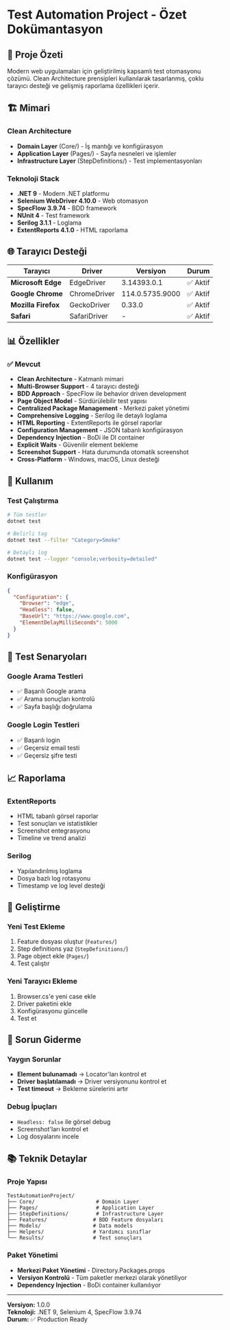 # Test Automation Project - Özet Dokümantasyon

## 🎯 Proje Özeti

Modern web uygulamaları için geliştirilmiş kapsamlı test otomasyonu çözümü. Clean Architecture prensipleri kullanılarak tasarlanmış, çoklu tarayıcı desteği ve gelişmiş raporlama özellikleri içerir.

## 🏗️ Mimari

### Clean Architecture
- **Domain Layer** (Core/) - İş mantığı ve konfigürasyon
- **Application Layer** (Pages/) - Sayfa nesneleri ve işlemler  
- **Infrastructure Layer** (StepDefinitions/) - Test implementasyonları

### Teknoloji Stack
- **.NET 9** - Modern .NET platformu
- **Selenium WebDriver 4.10.0** - Web otomasyon
- **SpecFlow 3.9.74** - BDD framework
- **NUnit 4** - Test framework
- **Serilog 3.1.1** - Loglama
- **ExtentReports 4.1.0** - HTML raporlama

## 🌐 Tarayıcı Desteği

| Tarayıcı | Driver | Versiyon | Durum |
|-----------|--------|----------|-------|
| **Microsoft Edge** | EdgeDriver | 3.14393.0.1 | ✅ Aktif |
| **Google Chrome** | ChromeDriver | 114.0.5735.9000 | ✅ Aktif |
| **Mozilla Firefox** | GeckoDriver | 0.33.0 | ✅ Aktif |
| **Safari** | SafariDriver | - | ✅ Aktif |

## 📊 Özellikler

### ✅ Mevcut
- **Clean Architecture** - Katmanlı mimari
- **Multi-Browser Support** - 4 tarayıcı desteği
- **BDD Approach** - SpecFlow ile behavior driven development
- **Page Object Model** - Sürdürülebilir test yapısı
- **Centralized Package Management** - Merkezi paket yönetimi
- **Comprehensive Logging** - Serilog ile detaylı loglama
- **HTML Reporting** - ExtentReports ile görsel raporlar
- **Configuration Management** - JSON tabanlı konfigürasyon
- **Dependency Injection** - BoDi ile DI container
- **Explicit Waits** - Güvenilir element bekleme
- **Screenshot Support** - Hata durumunda otomatik screenshot
- **Cross-Platform** - Windows, macOS, Linux desteği

## 🚀 Kullanım

### Test Çalıştırma
```bash
# Tüm testler
dotnet test

# Belirli tag
dotnet test --filter "Category=Smoke"

# Detaylı log
dotnet test --logger "console;verbosity=detailed"
```

### Konfigürasyon
```json
{
  "Configuration": {
    "Browser": "edge",
    "Headless": false,
    "BaseUrl": "https://www.google.com",
    "ElementDelayMilliSeconds": 5000
  }
}
```

## 📝 Test Senaryoları

### Google Arama Testleri
- ✅ Başarılı Google arama
- ✅ Arama sonuçları kontrolü
- ✅ Sayfa başlığı doğrulama

### Google Login Testleri  
- ✅ Başarılı login
- ✅ Geçersiz email testi
- ✅ Geçersiz şifre testi

## 📈 Raporlama

### ExtentReports
- HTML tabanlı görsel raporlar
- Test sonuçları ve istatistikler
- Screenshot entegrasyonu
- Timeline ve trend analizi

### Serilog
- Yapılandırılmış loglama
- Dosya bazlı log rotasyonu
- Timestamp ve log level desteği

## 🔧 Geliştirme

### Yeni Test Ekleme
1. Feature dosyası oluştur (`Features/`)
2. Step definitions yaz (`StepDefinitions/`)
3. Page object ekle (`Pages/`)
4. Test çalıştır

### Yeni Tarayıcı Ekleme
1. Browser.cs'e yeni case ekle
2. Driver paketini ekle
3. Konfigürasyonu güncelle
4. Test et

## 🐛 Sorun Giderme

### Yaygın Sorunlar
- **Element bulunamadı** → Locator'ları kontrol et
- **Driver başlatılamadı** → Driver versiyonunu kontrol et  
- **Test timeout** → Bekleme sürelerini artır

### Debug İpuçları
- `Headless: false` ile görsel debug
- Screenshot'ları kontrol et
- Log dosyalarını incele

## 📚 Teknik Detaylar

### Proje Yapısı
```
TestAutomationProject/
├── Core/                    # Domain Layer
├── Pages/                   # Application Layer  
├── StepDefinitions/         # Infrastructure Layer
├── Features/               # BDD Feature dosyaları
├── Models/                 # Data models
├── Helpers/                # Yardımcı sınıflar
└── Results/                # Test sonuçları
```

### Paket Yönetimi
- **Merkezi Paket Yönetimi** - Directory.Packages.props
- **Versiyon Kontrolü** - Tüm paketler merkezi olarak yönetiliyor
- **Dependency Injection** - BoDi container kullanılıyor

---

**Versiyon:** 1.0.0  
**Teknoloji:** .NET 9, Selenium 4, SpecFlow 3.9.74  
**Durum:** ✅ Production Ready 